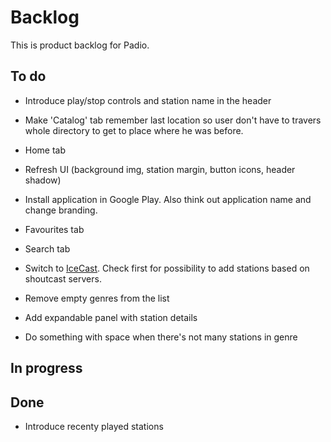 Backlog
=======

This is product backlog for Padio.

To do
-----
* Introduce play/stop controls and station name in the header

* Make 'Catalog' tab remember last location so user don't have to travers
  whole directory to get to place where he was before.

* Home tab

* Refresh UI (background img, station margin, button icons, header shadow)

* Install application in Google Play. Also think out application name and change branding.

* Favourites tab

* Search tab

* Switch to [IceCast](http://api.dir.xiph.org/experimental/full). Check first for possibility to add stations based on shoutcast servers.

* Remove empty genres from the list

* Add expandable panel with station details

* Do something with space when there's not many stations in genre

In progress
-----------

Done
----
* Introduce recenty played stations

